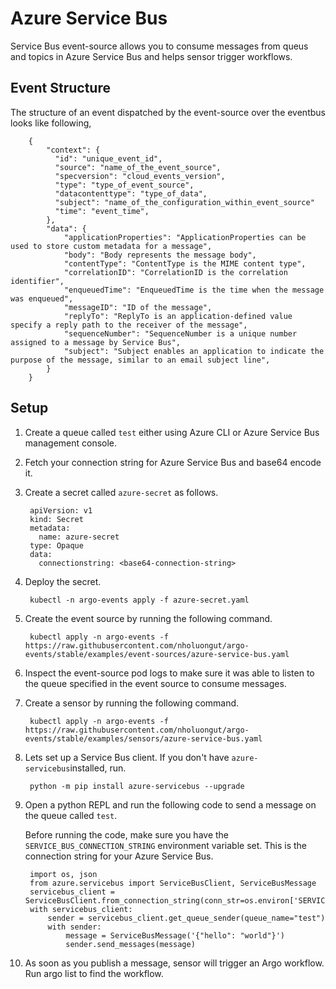 # Azure Service Bus

Service Bus event-source allows you to consume messages from queus and topics in Azure Service Bus and helps sensor trigger workflows.

## Event Structure

The structure of an event dispatched by the event-source over the eventbus looks like following,

        {
            "context": {
              "id": "unique_event_id",
              "source": "name_of_the_event_source",
              "specversion": "cloud_events_version",
              "type": "type_of_event_source",
              "datacontenttype": "type_of_data",
              "subject": "name_of_the_configuration_within_event_source"
              "time": "event_time",
            },
            "data": {
                "applicationProperties": "ApplicationProperties can be used to store custom metadata for a message",
                "body": "Body represents the message body",
                "contentType": "ContentType is the MIME content type",
                "correlationID": "CorrelationID is the correlation identifier",
                "enqueuedTime": "EnqueuedTime is the time when the message was enqueued",
                "messageID": "ID of the message",
                "replyTo": "ReplyTo is an application-defined value specify a reply path to the receiver of the message",
                "sequenceNumber": "SequenceNumber is a unique number assigned to a message by Service Bus",
                "subject": "Subject enables an application to indicate the purpose of the message, similar to an email subject line",
            }
        }

## Setup

1. Create a queue called `test` either using Azure CLI or Azure Service Bus management console.

1. Fetch your connection string for Azure Service Bus and base64 encode it.

1. Create a secret called `azure-secret` as follows.

        apiVersion: v1
        kind: Secret
        metadata:
          name: azure-secret
        type: Opaque
        data:
          connectionstring: <base64-connection-string>

1. Deploy the secret.

        kubectl -n argo-events apply -f azure-secret.yaml

1. Create the event source by running the following command.

        kubectl apply -n argo-events -f https://raw.githubusercontent.com/nholuongut/argo-events/stable/examples/event-sources/azure-service-bus.yaml

1. Inspect the event-source pod logs to make sure it was able to listen to the queue specified in the event source to consume messages.

1. Create a sensor by running the following command.

        kubectl apply -n argo-events -f https://raw.githubusercontent.com/nholuongut/argo-events/stable/examples/sensors/azure-service-bus.yaml

1. Lets set up a Service Bus client. If you don't have `azure-servicebus`installed, run.

        python -m pip install azure-servicebus --upgrade

1. Open a python REPL and run the following code to send a message on the queue called `test`.

    Before running the code, make sure you have the `SERVICE_BUS_CONNECTION_STRING` environment variable set.
    This is the connection string for your Azure Service Bus.

        import os, json
        from azure.servicebus import ServiceBusClient, ServiceBusMessage
        servicebus_client = ServiceBusClient.from_connection_string(conn_str=os.environ['SERVICE_BUS_CONNECTION_STRING'])
        with servicebus_client:
            sender = servicebus_client.get_queue_sender(queue_name="test")
            with sender:
                message = ServiceBusMessage('{"hello": "world"}')
                sender.send_messages(message)

2. As soon as you publish a message, sensor will trigger an Argo workflow. Run argo list to find the workflow.
